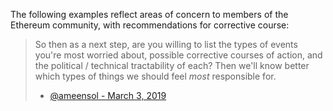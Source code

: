 The following examples reflect areas of concern to members of the Ethereum community, with recommendations for corrective course:

> So then as a next step, are you willing to list the types of events you're most worried about, possible corrective courses of action, and the political / technical tractability of each? 
> Then we'll know better which types of things we should feel *most* responsible for.
> * [@ameensol - March 3, 2019](https://twitter.com/ameensol/status/1102253314517819393) 


